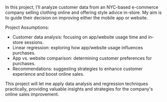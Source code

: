 In this project, I'll analyze customer data from an NYC-based e-commerce company selling clothing online and offering style advice in-store. My aim is to guide their decision on improving either the mobile app or website.

Project Assumptions:

- Customer data analysis: focusing on app/website usage time and in-store sessions.
- Linear regression: exploring how app/website usage influences purchases.
- App vs. website comparison: determining customer preferences for purchases.
- Recommendations: suggesting strategies to enhance customer experience and boost online sales.
  
This project will let me apply data analysis and regression techniques practically, providing valuable insights and strategies for the company's online sales improvement.
